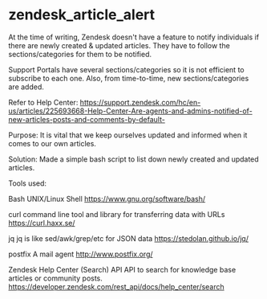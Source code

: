 # zendesk_article_alert
At the time of writing, Zendesk doesn't have a feature to notify individuals if there are newly created &amp; updated articles. They have to follow the sections/categories for them to be notified.

Support Portals have several sections/categories so it is not efficient to subscribe to each one. Also, from time-to-time, new sections/categories are added. 

Refer to Help Center: https://support.zendesk.com/hc/en-us/articles/225693668-Help-Center-Are-agents-and-admins-notified-of-new-articles-posts-and-comments-by-default-


Purpose:
It is vital that we keep ourselves updated and informed when it comes to our own articles. 

Solution:
Made a simple bash script to list down newly created and updated articles.

Tools used:

Bash
UNIX/Linux Shell
https://www.gnu.org/software/bash/

curl
command line tool and library for transferring data with URLs
https://curl.haxx.se/

jq
jq is like sed/awk/grep/etc for JSON data
https://stedolan.github.io/jq/

postfix
A mail agent
http://www.postfix.org/

Zendesk Help Center (Search) API
API to search for knowledge base articles or community posts.
https://developer.zendesk.com/rest_api/docs/help_center/search

